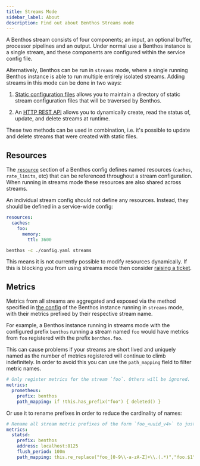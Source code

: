 ```yaml
---
title: Streams Mode
sidebar_label: About
description: Find out about Benthos Streams mode
---
```


A Benthos stream consists of four components; an input, an optional buffer,
processor pipelines and an output. Under normal use a Benthos instance is a
single stream, and these components are configured within the service config
file.

Alternatively, Benthos can be run in `streams` mode, where a single running
Benthos instance is able to run multiple entirely isolated streams. Adding
streams in this mode can be done in two ways:

1. [Static configuration files][static-files] allows you to maintain a directory
   of static stream configuration files that will be traversed by Benthos.

2. An [HTTP REST API][rest-api] allows you to dynamically create, read the
   status of, update, and delete streams at runtime.

These two methods can be used in combination, i.e. it's possible to update and
delete streams that were created with static files.

## Resources

The [`resource`][resources] section of a Benthos config defines named resources (`caches`, `rate_limits`, etc) that can be referenced throughout a stream configuration. When running in streams mode these resources are also shared across streams.

An individual stream config should not define any resources. Instead, they should be defined in a service-wide config:

```yaml
resources:
  caches:
    foo:
      memory:
        ttl: 3600
```

```sh
benthos -c ./config.yaml streams
```

This means it is not currently possible to modify resources dynamically. If this
is blocking you from using streams mode then consider
[raising a ticket](https://github.com/Jeffail/benthos/issues).

## Metrics

Metrics from all streams are aggregated and exposed via the method specified in
[the config][metrics] of the Benthos instance running in `streams` mode, with
their metrics prefixed by their respective stream name.

For example, a Benthos instance running in streams mode with the configured
prefix `benthos` running a stream named `foo` would have metrics from `foo`
registered with the prefix `benthos.foo`.

This can cause problems if your streams are short lived and uniquely named as
the number of metrics registered will continue to climb indefinitely. In order
to avoid this you can use the `path_mapping` field to filter metric names.

```yaml
# Only register metrics for the stream `foo`. Others will be ignored.
metrics:
  prometheus:
    prefix: benthos
    path_mapping: if !this.has_prefix("foo") { deleted() }
```

Or use it to rename prefixes in order to reduce the cardinality of names:

```yaml
# Rename all stream metric prefixes of the form `foo_<uuid_v4>` to just `foo`.
metrics:
  statsd:
    prefix: benthos
    address: localhost:8125
    flush_period: 100m
    path_mapping: this.re_replace("foo_[0-9\\-a-zA-Z]+\\.(.*)","foo.$1")
```

[static-files]: /docs/guides/streams_mode/using_config_files
[rest-api]: /docs/guides/streams_mode/using_rest_api
[metrics]: /docs/components/metrics/about
[resources]: /docs/configuration/resources
